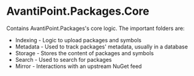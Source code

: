 # AvantiPoint.Packages.Core

Contains AvantiPoint.Packages's core logic. The important folders are:

* Indexing - Logic to upload packages and symbols
* Metadata - Used to track packages' metadata, usually in a database
* Storage - Stores the content of packages and symbols
* Search - Used to search for packages
* Mirror - Interactions with an upstream NuGet feed

